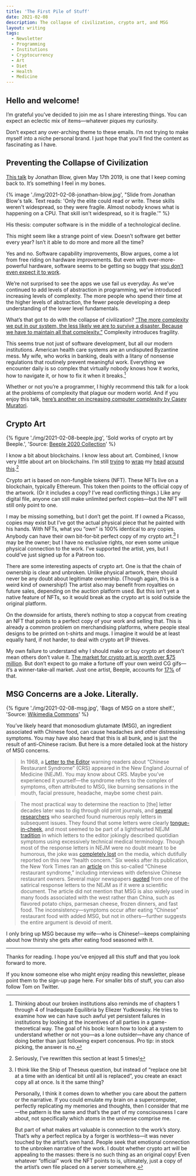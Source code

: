 ```yaml
---
title: 'The First Pile of Stuff'
date: 2021-02-08
description: The collapse of civilization, crypto art, and MSG
layout: writing
tags:
  - Newsletter
  - Programming
  - Institutions
  - Cryptocurrency
  - Art
  - Diet
  - Health
  - Medicine
---
```


## Hello and welcome!

I’m grateful you’ve decided to join me as I share interesting things. You can expect an eclectic mix of items—whatever piques my curiosity.

Don’t expect any over-arching theme to these emails. I’m not trying to make myself into a niche personal brand. I just hope that you’ll find the content as fascinating as I have.

## Preventing the Collapse of Civilization

[This talk](https://www.youtube.com/watch?v=ZSRHeXYDLko) by Jonathan Blow, given May 17th 2019, is one that I keep coming back to. It’s something I feel in my bones.

{% image './img/2021-02-08-jonathan-blow.jpg', "Slide from Jonathan Blow's talk. Text reads: 'Only the elite could read or write. These skills weren't widespread, so they were fragile. Almost nobody knows what is happening on a CPU. That skill isn't widespread, so it is fragile.'" %}

His thesis: computer software is in the middle of a technological decline.

This might seem like a strange point of view. Doesn’t software get better every year? Isn’t it able to do more and more all the time?

Yes and no. Software capability improvements, Blow argues, come a lot from free riding on hardware improvements. But even with ever-more-powerful hardware, software seems to be getting so buggy that [you don’t even expect it to work](https://youtu.be/ZSRHeXYDLko?t=1337).

We’re not surprised to see the apps we use fail us everyday. As we’ve continued to add levels of abstraction in programming, we’ve introduced increasing levels of complexity. The more people who spend their time at the higher levels of abstraction, the fewer people developing a deep understanding of the lower level fundamentals.

What’s that got to do with the collapse of civilization? [“The more complexity we put in our system, the less likely we are to survive a disaster. Because we have to maintain all that complexity.”](https://youtu.be/ZSRHeXYDLko?t=2832) Complexity introduces fragility.

This seems true not just of software development, but all our modern institutions. American health care systems are an undisputed Byzantine mess. My wife, who works in banking, deals with a litany of nonsense regulations that routinely prevent meaningful work. Everything we encounter daily is so complex that virtually nobody knows how it works, how to navigate it, or how to fix it when it breaks.[^1]

Whether or not you’re a programmer, I highly recommend this talk for a look at the problems of complexity that plague our modern world. And if you enjoy this talk, [here’s another on increasing computer complexity by Casey Muratori](https://youtu.be/kZRE7HIO3vk).

## Crypto Art

{% figure './img/2021-02-08-beeple.jpg', 'Sold works of crypto art by Beeple.', 'Source: <a href="https://niftygateway.com/collections/beepletwo" target="_blank" rel="noopener noreferrer">Beeple 2020 Collection</a>' %}

I know a bit about blockchains. I know less about art. Combined, I know very little about art on blockchains. I’m still [trying](https://justincone.com/posts/nft-skeptics-guide/) to [wrap](https://www.schoolofmotion.com/blog/what-is-crypto-art-why-motion-designers-should-care) my [head](https://art.art/blog/whats-this-non-fungible-token-nfts-craze-all-about-anyway) [around](https://niftygateway.com/whatisanifty) [this](https://foundation.app/blog/nfts-are-transforming-the-digital-art-world).[^2]

Crypto art is based on non-fungible tokens (NFT). These NFTs live on a blockchain, typically Ethereum. This token then points to the official copy of the artwork. (Or it includes a copy? I’ve read conflicting things.) Like any digital file, anyone can still make unlimited perfect copies—but the NFT will still only point to one.

I may be missing something, but I don’t get the point. If I owned a Picasso, copies may exist but I’ve got the actual physical piece that he painted with his hands. With NFTs, what you “own” is 100% identical to any copies. Anybody can have their own bit-for-bit perfect copy of my crypto art.[^3] I may be the owner; but I have no exclusive rights, nor even some unique physical connection to the work. I’ve supported the artist, yes, but I could’ve just signed up for a Patreon too.

There are some interesting aspects of crypto art. One is that the chain of ownership is clear and unbroken. Unlike physical artwork, there should never be any doubt about legitimate ownership. (Though again, this is a weird kind of ownership!) The artist also may benefit from royalties on future sales, depending on the auction platform used. But this isn’t yet a native feature of NFTs, so it would break as the crypto art is sold outside the original platform.

On the downside for artists, there’s nothing to stop a copycat from creating an NFT that points to a perfect copy of your work and selling that. This is already a common problem on merchandising platforms, where people steal designs to be printed on t-shirts and mugs. I imagine it would be at least equally hard, if not harder, to deal with crypto art IP thieves.

My own failure to understand why I should make or buy crypto art doesn’t mean others don’t value it. [The market for crypto art is worth over $75 million](https://cryptoart.io/data). But don’t expect to go make a fortune off your own weird CG gifs—it’s a winner-take-all market. Just one artist, Beeple, accounts for [17%](https://justincone.com/posts/nft-skeptics-guide/#but-what-about-cryptoart) of that.

## MSG Concerns are a Joke. Literally.

{% figure './img/2021-02-08-msg.jpg', 'Bags of MSG on a store shelf.', 'Source: <a href="https://commons.wikimedia.org/wiki/File:Monosodium_glutamate_1_2017-03-13.jpg" target="_blank" rel="noopener noreferrer">Wikimedia Commons</a>' %}

You’ve likely heard that monosodium glutamate (MSG), an ingredient associated with Chinese food, can cause headaches and other distressing symptoms. You may have also heard that this is all bunk, and is just the result of anti-Chinese racism. But here is a more detailed look at the history of MSG concerns.

> In 1968, a [Letter to the Editor](https://www.nejm.org/doi/full/10.1056/NEJM196804042781419) warning readers about “Chinese Restaurant Syndrome” (CRS) appeared in the New England Journal of Medicine (NEJM). You may know about CRS. Maybe you’ve experienced it yourself—the syndrome refers to the complex of symptoms, often attributed to MSG, like burning sensations in the mouth, facial pressure, headache, maybe some chest pain.

> The most practical way to determine the reaction to [the] letter decades later was to dig through old print journals, and [several](https://news.colgate.edu/magazine/2019/02/06/the-strange-case-of-dr-ho-man-kwok/) [researchers](https://ir.uiowa.edu/cgi/viewcontent.cgi?article=1253&context=poroi) who searched found numerous reply letters in subsequent issues. They found that some letters were clearly [tongue-in-cheek](https://news.colgate.edu/magazine/2019/02/06/the-strange-case-of-dr-ho-man-kwok/), and most seemed to be part of a lighthearted NEJM [tradition](https://news.colgate.edu/magazine/2019/02/06/the-strange-case-of-dr-ho-man-kwok/) in which letters to the editor jokingly described quotidian symptoms using excessively technical medical terminology. Though most of the response letters in NEJM were no doubt meant to be humorous, the joke was [completely lost](https://ir.uiowa.edu/cgi/viewcontent.cgi?article=1253&context=poroi) on the media, which dutifully reported on this new “health concern.” Six weeks after its publication, the New York Times ran an [article](https://www.nytimes.com/1968/05/19/archives/-chinese-restaurant-syndrome-puzzles-doctors.html) on this so-called “Chinese restaurant syndrome,” including interviews with defensive Chinese restaurant owners. Several major newspapers [quoted](https://ir.uiowa.edu/cgi/viewcontent.cgi?article=1253&context=poroi) from one of the satirical response letters to the NEJM as if it were a scientific document. The article did not mention that MSG is also widely used in many foods associated with the west rather than China, such as flavored potato chips, parmesan cheese, frozen dinners, and fast food. The inconsistency—symptoms occur after eating “Chinese” restaurant food with added MSG, but not in others—further suggests the entire argument is devoid of merit.

I only bring up MSG because my wife—who is Chinese!—keeps complaining about how thirsty she gets after eating food seasoned with it.

---

Thanks for reading. I hope you’ve enjoyed all this stuff and that you look forward to more.

If you know someone else who might enjoy reading this newsletter, please point them to the sign-up page here. For smaller bits of stuff, you can also follow Tom on Twitter.

[^1]: Thinking about our broken institutions also reminds me of chapters 1 through 4 of Inadequate Equilibria by Eliezer Yudkowsky. He tries to examine how we can have such awful yet persistent failures in institutions by looking at the incentives of all parties in a game-theoretical way. The goal of his book: learn how to look at a system to understand whether or not you—as a lone outsider—have any chance of doing better than just following expert concensus. Pro tip: in stock picking, the answer is no.
[^2]: Seriously, I’ve rewritten this section at least 5 times!
[^3]:
    I think like the Ship of Theseus question, but instead of “replace one bit at a time with an identical bit until all is replaced”, you create an exact copy all at once. Is it the same thing?

    Personally, I think it comes down to whether you care about the pattern or the narrative. If you could emulate my brain on a supercomputer, perfectly replicating my memories and thoughts, then I consider that me—the pattern is the same and that’s the part of my consciousness I care about, not specifically which atoms in the universe comprise me.

    But part of what makes art valuable is connection to the work’s story. That’s why a perfect replica by a forger is worthless—it was never touched by the artist’s own hand. People seek that emotional connection to the unbroken narrative of the work. I doubt whether crypto art will be appealing to the masses: there is no such thing as an original copy! Even whatever “official” work the NFT points to is, ultimately, just a copy of the artist’s own file placed on a server somewhere.
